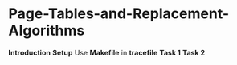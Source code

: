 # Page-Tables-and-Replacement-Algorithms
**Introduction**
**Setup**
Use __Makefile__ in __tracefile__ 
**Task 1**
**Task 2**
